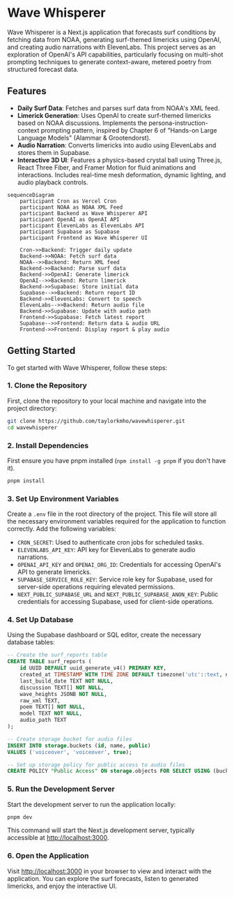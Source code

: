 # Wave Whisperer

Wave Whisperer is a Next.js application that forecasts surf conditions by fetching data from NOAA, generating surf-themed limericks using OpenAI, and creating audio narrations with ElevenLabs. This project serves as an exploration of OpenAI's API capabilities, particularly focusing on multi-shot prompting techniques to generate context-aware, metered poetry from structured forecast data.

## Features

- **Daily Surf Data**: Fetches and parses surf data from NOAA's XML feed.
- **Limerick Generation**: Uses OpenAI to create surf-themed limericks based on NOAA discussions. Implements the persona-instruction-context prompting pattern, inspired by Chapter 6 of "Hands-on Large Language Models" (Alammar & Grootendorst).
- **Audio Narration**: Converts limericks into audio using ElevenLabs and stores them in Supabase.
- **Interactive 3D UI**: Features a physics-based crystal ball using Three.js, React Three Fiber, and Framer Motion for fluid animations and interactions. Includes real-time mesh deformation, dynamic lighting, and audio playback controls.

```mermaid
sequenceDiagram
    participant Cron as Vercel Cron
    participant NOAA as NOAA XML Feed
    participant Backend as Wave Whisperer API
    participant OpenAI as OpenAI API
    participant ElevenLabs as ElevenLabs API
    participant Supabase as Supabase
    participant Frontend as Wave Whisperer UI

    Cron->>Backend: Trigger daily update
    Backend->>NOAA: Fetch surf data
    NOAA-->>Backend: Return XML feed
    Backend->>Backend: Parse surf data
    Backend->>OpenAI: Generate limerick
    OpenAI-->>Backend: Return limerick
    Backend->>Supabase: Store initial data
    Supabase-->>Backend: Return report ID
    Backend->>ElevenLabs: Convert to speech
    ElevenLabs-->>Backend: Return audio file
    Backend->>Supabase: Update with audio path
    Frontend->>Supabase: Fetch latest report
    Supabase-->>Frontend: Return data & audio URL
    Frontend->>Frontend: Display report & play audio
```

## Getting Started

To get started with Wave Whisperer, follow these steps:

### 1. Clone the Repository

First, clone the repository to your local machine and navigate into the project directory:

```bash
git clone https://github.com/taylorkmho/wavewhisperer.git
cd wavewhisperer
```

### 2. Install Dependencies

First ensure you have pnpm installed (`npm install -g pnpm` if you don't have it).

```bash
pnpm install
```

### 3. Set Up Environment Variables

Create a `.env` file in the root directory of the project. This file will store all the necessary environment variables required for the application to function correctly. Add the following variables:

- `CRON_SECRET`: Used to authenticate cron jobs for scheduled tasks.
- `ELEVENLABS_API_KEY`: API key for ElevenLabs to generate audio narrations.
- `OPENAI_API_KEY` and `OPENAI_ORG_ID`: Credentials for accessing OpenAI's API to generate limericks.
- `SUPABASE_SERVICE_ROLE_KEY`: Service role key for Supabase, used for server-side operations requiring elevated permissions.
- `NEXT_PUBLIC_SUPABASE_URL` and `NEXT_PUBLIC_SUPABASE_ANON_KEY`: Public credentials for accessing Supabase, used for client-side operations.

### 4. Set Up Database

Using the Supabase dashboard or SQL editor, create the necessary database tables:

```sql
-- Create the surf_reports table
CREATE TABLE surf_reports (
    id UUID DEFAULT uuid_generate_v4() PRIMARY KEY,
    created_at TIMESTAMP WITH TIME ZONE DEFAULT timezone('utc'::text, now()) NOT NULL,
    last_build_date TEXT NOT NULL,
    discussion TEXT[] NOT NULL,
    wave_heights JSONB NOT NULL,
    raw_xml TEXT,
    poem TEXT[] NOT NULL,
    model TEXT NOT NULL,
    audio_path TEXT
);

-- Create storage bucket for audio files
INSERT INTO storage.buckets (id, name, public)
VALUES ('voiceover', 'voiceover', true);

-- Set up storage policy for public access to audio files
CREATE POLICY "Public Access" ON storage.objects FOR SELECT USING (bucket_id = 'voiceover');
```

### 5. Run the Development Server

Start the development server to run the application locally:

```bash
pnpm dev
```

This command will start the Next.js development server, typically accessible at [http://localhost:3000](http://localhost:3000).

### 6. Open the Application

Visit [http://localhost:3000](http://localhost:3000) in your browser to view and interact with the application. You can explore the surf forecasts, listen to generated limericks, and enjoy the interactive UI.
